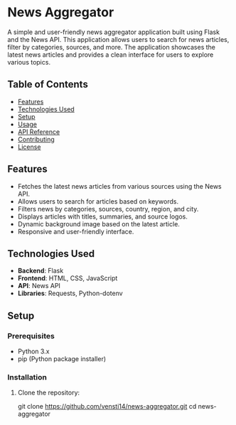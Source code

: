 # News Aggregator

A simple and user-friendly news aggregator application built using Flask and the News API. This application allows users to search for news articles, filter by categories, sources, and more. The application showcases the latest news articles and provides a clean interface for users to explore various topics.

## Table of Contents

- [Features](#features)
- [Technologies Used](#technologies-used)
- [Setup](#setup)
- [Usage](#usage)
- [API Reference](#api-reference)
- [Contributing](#contributing)
- [License](#license)

## Features

- Fetches the latest news articles from various sources using the News API.
- Allows users to search for articles based on keywords.
- Filters news by categories, sources, country, region, and city.
- Displays articles with titles, summaries, and source logos.
- Dynamic background image based on the latest article.
- Responsive and user-friendly interface.

## Technologies Used

- **Backend**: Flask
- **Frontend**: HTML, CSS, JavaScript
- **API**: News API
- **Libraries**: Requests, Python-dotenv

## Setup

### Prerequisites

- Python 3.x
- pip (Python package installer)

### Installation

1. Clone the repository:
   
   git clone https://github.com/vensti14/news-aggregator.git
   cd news-aggregator
